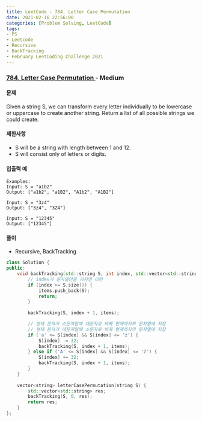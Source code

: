 ```yaml
---
title: LeetCode - 784. Letter Case Permutation
date: 2021-02-16 22:56:00
categories: [Problem Solving, LeetCode]
tags:
- PS
- Leetcode
- Recursive
- BackTracking
- February LeetCoding Challenge 2021
---
```


### [ 784. Letter Case Permutation ](https://leetcode.com/problems/letter-case-permutation/) - Medium

#### 문제

Given a string S, we can transform every letter individually to be lowercase or uppercase to create another string.  Return a list of all possible strings we could create.

#### 제한사항
- S will be a string with length between 1 and 12.
- S will consist only of letters or digits.

#### 입출력 예

```
Examples:
Input: S = "a1b2"
Output: ["a1b2", "a1B2", "A1b2", "A1B2"]

Input: S = "3z4"
Output: ["3z4", "3Z4"]

Input: S = "12345"
Output: ["12345"]
```

#### 풀이
  - Recursive, BackTracking

```cpp
class Solution {
public:
    void backTracking(std::string S, int index, std::vector<std::string>& items) {
        // index가 문자열만큼 커지면 리턴
        if (index >= S.size()) {
            items.push_back(S);
            return;
        }
        
        backTracking(S, index + 1, items);

        // 현재 문자가 소문자일때 대문자로 바꿔 현재까지의 문자열에 저장
        // 현재 문자가 대문자일때 소문자로 바꿔 현재까지의 문자열에 저장
        if ('a' <= S[index] && S[index] <= 'z') {
            S[index] -= 32;
            backTracking(S, index + 1, items);
        } else if ('A' <= S[index] && S[index] <= 'Z') {
            S[index] += 32;
            backTracking(S, index + 1, items);
        }        
    }
    
    vector<string> letterCasePermutation(string S) {
        std::vector<std::string> res;
        backTracking(S, 0, res);
        return res;
    }
};
```